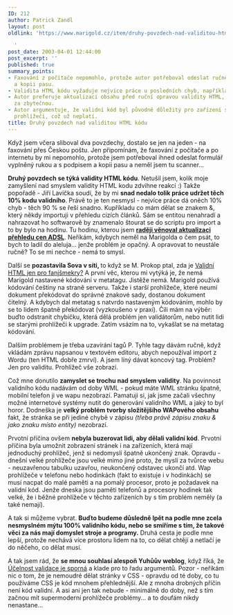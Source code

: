 ```yaml
---
ID: 212
author: Patrick Zandl
layout: post
oldlink: 'https://www.marigold.cz/item/druhy-povzdech-nad-validitou-html-kodu

  '
post_date: 2003-04-01 12:44:00
post_excerpt: ''
published: true
summary_points:
- Faxování z počítače nepomohlo, protože autor potřeboval odeslat ručně vyplněný formulář
  a kopii pasu.
- Validita HTML kódu vyžaduje nejvíce práce u posledních chyb, například u znaku &amp;.
- Autor preferuje aktualizaci obsahu před ruční opravou validity HTML, kterou považuje
  za zbytečnou.
- Autor argumentuje, že validní kód byl původně důležitý pro zařízení s omezenými
  prohlížeči, což už neplatí.
title: Druhý povzdech nad validitou HTML kódu
---
```


<p>
Když jsem včera sliboval dva povzdechy, dostalo se jen na jeden - na faxování přes Českou poštu. Jen připomínám, že faxování z počítače a po internetu by mi nepomohlo, protože jsem potřeboval ihned odeslat formulář vyplněný rukou a s podpisem a kopii pasu a neměl jsem tu scanner...</p>

<p>
<STRONG>Druhý povzdech se týká validity HTML kódu</STRONG>. Netušil jsem, kolik moje zamyšlení nad smyslem validity HTML kodu zdvihne reakcí :) Takže popořadě - Jiří Lavička soudí, že by mi <STRONG>snad nedalo tolik práce udržet těch 10% kodu validního</STRONG>. Právě to je ten nesmysl - nejvíce práce dá oněch 10% chyb - těch 90 % se řeší snadno. Kupříkladu co mám dělat se znakem &amp;, který někdy importuji&#160;v přehledu cizích článků. Sám se entitou nenahradí a nahrazovat ho softwarově by znamenalo štourat se do scriptu pro import a to by bylo na hodinu. Tu hodinu, kterou jsem <STRONG><A href="/adsl"><STRONG>raději věnoval aktualizaci přehledu&#160;cen ADSL</STRONG></A></STRONG>. Neříkám, kdybych neměl na Marigolda o čem psát, to bych to ladil do aleluja... jenže problém je opačný. A opravovat to neustále ručně? To se mi nechce - nemá to smysl.</p>

<p>
Další se <STRONG>pozastavila Sova v síti, </STRONG>to když se M. Prokop ptal, zda je <A href="http://www.sovavsiti.cz/weblog/2003/03/29.html#bp20030329_valid_html">Validní HTML jen pro fanjšmekry?</A> A první věc, kterou mi vytýká je, že nemá Marigold nastavené kódování v metatagu. Jistěže nemá. Marigold používá kódování češtiny na straně serveru. Takže i starší prohlížeče, které neumí dokument překódovat do správné znakové sady, dostanou dokument čitelný. A kdybych dal metatag s natvrdo nastaveným kódováním, mohlo by se to lidem špatně překódovat (vyzkoušeno v praxi). Čili mám na výběr: buďto odstranit chybičku, která dělá problém jen validátorům, nebo nutit lidi se starými prohlížeči k upgrade. Zatím vsázím na to, vykašlat se na metatag kódování. </p>

<p>
Dalším problémem je třeba uzavírání tagů P. Tyhle tagy dávám ručně, když vkládám zprávu napsanou v textovém editoru, abych nepoužíval import z Wordu (ten HTML dobře zmrví). A jsem líný dávat koncový tag. Problém? Jen pro validitu. Prohlížeč vše zobrazí. </p>

<p>
Což mne donutilo <STRONG>zamyslet se trochu nad smyslem validity</STRONG>. Na povinnost validního kódu nadávám od doby WML - pokud máte WML stránku špatně, mobilní telefon ji ve wapu nezobrazí. Pamatuji si, jak jsme začali všechny možné internetové systémy nutit do generování validního WML a jaký to byl horor. Dodneška je <STRONG>velký problém tvorby složitějšího WAPového obsahu</STRONG> fakt, že stránka se při jediné chybě v zápisu <EM>(třeba právě zápisu znaku &amp; jako znaku místo entity) </EM>nezobrazí.</p>

<p>
Prvotní příčina ovšem <STRONG>nebyla buzerovat lidi, aby dělali validní kód</STRONG>. Prvotní příčina byla umožnit zobrazení stránek i na zařízeních, která mají jednoduchý prohlížeč, jenž si nedomyslí špatně ukončený znak. Opravdu - dnešní velké prohlížeče jsou velké mimo jiné proto, že myslí za tvůrce webu - neuzavřenou tabulku uzavřou, neukončený odstavec ukončí atd. Wap prohlížeče v telefonu nebo hodinkách (fakt to existuje i v hodinkách) se musí nacpat do malé paměti a na pomalý procesor, proto je požadavek na validní kód. Jenže dneska jsou paměti telefonů a procesory hodinek tak velké, že i běžné prohlížeče v těchto zařízeních by s tím problém neměly (a také nemají).</p>

<p>
A tak si můžeme vybrat. <STRONG>Buďto budeme důsledně lpět na podle mne zcela nesmyslném mýtu 100% validního kódu, nebo se smíříme s tím, že takové věci za nás mají domyslet stroje a programy.</STRONG> Druhá cesta je podle mne lepší, protože nechává více prostoru lidem na to, co dělat chtějí a netlačí je do něčeho, co dělat musí.</p>

<p>
A tak jsem rád, že <STRONG>se mnou souhlasí alespoň Yuhůův weblog</STRONG>, když říká, že <A href="http://dusan.pc-slany.cz/weblog/archiv/200303.html#validita2">Účelnost validace je sporná</A> a klade pro to řadu argumentů. Pozor - neříkám nic o tom, že je&#160;nemoudré dělat stránky v CSS - opravdu od té doby, co tu používáme CSS je kód mnohem přehlednější. Ale z mnoha drobných příčin není kód validní. A asi ani jen tak nebude - minimálně do doby, než s tím začnou mít supermoderní prohlížeče problémy... a to doufám nikdy nenastane...</p>
